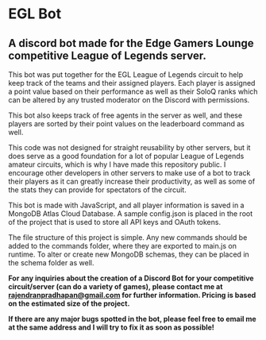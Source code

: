 # EGL Bot

## A discord bot made for the Edge Gamers Lounge competitive League of Legends server.

This bot was put together for the EGL League of Legends circuit to help keep track of the teams and their assigned players. Each player is assigned a point value based on their performance as well as their SoloQ ranks which can be altered by any trusted moderator on the Discord with permissions.

This bot also keeps track of free agents in the server as well, and these players are sorted by their point values on the leaderboard command as well.

This code was not designed for straight reusability by other servers, but it does serve as a good foundation for a lot of popular League of Legends amateur circuits, which is why I have made this repository public. I encourage other developers in other servers to make use of a bot to track their players as it can greatly increase their productivity, as well as some of the stats they can provide for spectators of the circuit.

This bot is made with JavaScript, and all player information is saved in a MongoDB Atlas Cloud Database. A sample config.json is placed in the root of the project that is used to store all API keys and OAuth tokens.

The file structure of this project is simple. Any new commands should be added to the commands folder, where they are exported to main.js on runtime. To alter or create new MongoDB schemas, they can be placed in the schema folder as well.

<strong>For any inquiries about the creation of a Discord Bot for your competitive circuit/server (can do a variety of games), please contact me at rajendranpradhapan@gmail.com for further information. Pricing is based on the estimated size of the project.

If there are any major bugs spotted in the bot, please feel free to email me at the same address and I will try to fix it as soon as possible!
</strong>


